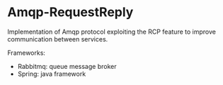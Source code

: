 # Amqp-RequestReply
Implementation of Amqp protocol exploiting the RCP feature to improve communication between services.

Frameworks:
- Rabbitmq: queue message broker
- Spring: java framework
